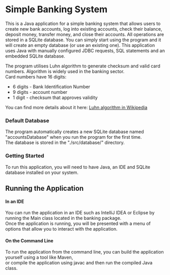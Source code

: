 # Simple Banking System

This is a Java application for a simple banking system that allows users to create new bank accounts, 
log into existing accounts, check their balance, deposit money, transfer money, and close their accounts. 
All operations are stored in a SQLite database. You can simply start using the program and it will create an empty database (or use an existing one).
This application uses Java with manually configured JDBC requests, SQL statements and an embedded SQLite database.

The program utilises Luhn algorithm to generate checksum and valid card numbers. Algorithm is widely used in the banking sector.  
Card numbers have 16 digits:  
* 6 digits - Bank Identification Number
* 9 digits - account number
* 1 digit - checksum that approves validity  

You can find more details about it here:  [Luhn algorithm in Wikipedia](https://en.wikipedia.org/wiki/Luhn_algorithm)

### Default Database

The program automatically creates a new SQLite database named "accountsDatabase" when you run the program for the first time.  
The database is stored in the "./src/database/" directory.

### Getting Started

To run this application, you will need to have Java, an IDE and SQLite database installed on your system.

## Running the Application

#### In an IDE

You can run the application in an IDE such as IntelliJ IDEA or Eclipse by running the Main class located in the banking package.  
Once the application is running, you will be presented with a menu of options that allow you to interact with the application.

#### On the Command Line

To run the application from the command line, you can build the application yourself using a tool like Maven,  
or compile the application using javac and then run the compiled Java class.
